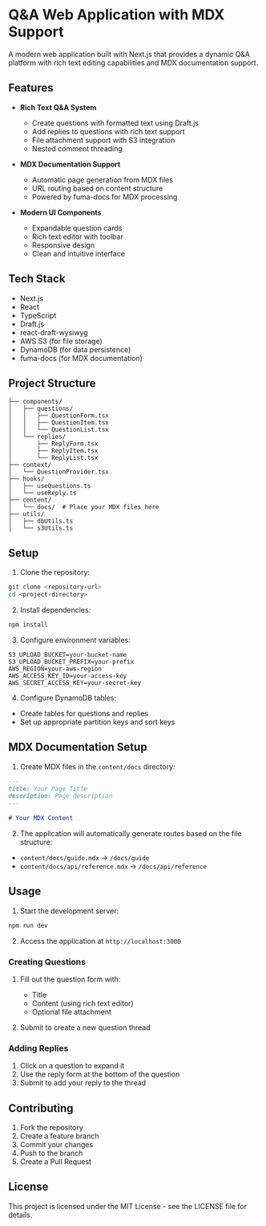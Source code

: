 

# Q&A Web Application with MDX Support

A modern web application built with Next.js that provides a dynamic Q&A platform with rich text editing capabilities and MDX documentation support.

## Features

- **Rich Text Q&A System**
  - Create questions with formatted text using Draft.js
  - Add replies to questions with rich text support
  - File attachment support with S3 integration
  - Nested comment threading

- **MDX Documentation Support**
  - Automatic page generation from MDX files
  - URL routing based on content structure
  - Powered by fuma-docs for MDX processing

- **Modern UI Components**
  - Expandable question cards
  - Rich text editor with toolbar
  - Responsive design
  - Clean and intuitive interface

## Tech Stack

- Next.js
- React
- TypeScript
- Draft.js
- react-draft-wysiwyg
- AWS S3 (for file storage)
- DynamoDB (for data persistence)
- fuma-docs (for MDX documentation)

## Project Structure

```
├── components/
│   ├── questions/
│   │   ├── QuestionForm.tsx
│   │   ├── QuestionItem.tsx
│   │   └── QuestionList.tsx
│   └── replies/
│       ├── ReplyForm.tsx
│       ├── ReplyItem.tsx
│       └── ReplyList.tsx
├── context/
│   └── QuestionProvider.tsx
├── hooks/
│   ├── useQuestions.ts
│   └── useReply.ts
├── content/
│   └── docs/  # Place your MDX files here
├── utils/
│   ├── dbUtils.ts
│   └── s3Utils.ts
```

## Setup

1. Clone the repository:
```bash
git clone <repository-url>
cd <project-directory>
```

2. Install dependencies:
```bash
npm install
```

3. Configure environment variables:
```env
S3_UPLOAD_BUCKET=your-bucket-name
S3_UPLOAD_BUCKET_PREFIX=your-prefix
AWS_REGION=your-aws-region
AWS_ACCESS_KEY_ID=your-access-key
AWS_SECRET_ACCESS_KEY=your-secret-key
```

4. Configure DynamoDB tables:
- Create tables for questions and replies
- Set up appropriate partition keys and sort keys

## MDX Documentation Setup

1. Create MDX files in the `content/docs` directory:
```markdown
---
title: Your Page Title
description: Page description
---

# Your MDX Content
```

2. The application will automatically generate routes based on the file structure:
- `content/docs/guide.mdx` → `/docs/guide`
- `content/docs/api/reference.mdx` → `/docs/api/reference`

## Usage

1. Start the development server:
```bash
npm run dev
```

2. Access the application at `http://localhost:3000`

### Creating Questions

1. Fill out the question form with:
   - Title
   - Content (using rich text editor)
   - Optional file attachment

2. Submit to create a new question thread

### Adding Replies

1. Click on a question to expand it
2. Use the reply form at the bottom of the question
3. Submit to add your reply to the thread

## Contributing

1. Fork the repository
2. Create a feature branch
3. Commit your changes
4. Push to the branch
5. Create a Pull Request

## License

This project is licensed under the MIT License - see the LICENSE file for details.